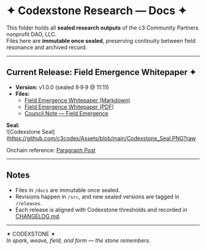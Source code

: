 # ✦ Codexstone Research — Docs ✦  

This folder holds all **sealed research outputs** of the c3 Community Partners nonprofit DAO, LLC.  
Files here are **immutable once sealed**, preserving continuity between field resonance and archived record.  

---

## Current Release: Field Emergence Whitepaper ✦  

- **Version:** v1.0.0 (sealed 9·9·9 @ 11:11)  
- **Files:**  
  - [Field Emergence Whitepaper (Markdown)](FieldEmergenceWhitepaper.md)  
  - [Field Emergence Whitepaper (PDF)](FieldEmergenceWhitepaper_v1.0.0.pdf)  
  - [Council Note — Field Emergence](council-note-field-emergence.md)  

**Seal:**  
![Codexstone Seal](https://github.com/c3codex/Assets/blob/main/Codexstone_Seal.PNG?raw

Onchain reference: [Paragraph Post](https://paragraph.com/@c3codex/codexstone-release-scroll?referrer=0x1dDd6f6b28ca4c89D6563496c948008C9719c188)

---

## Notes  
- Files in `/docs` are immutable once sealed.  
- Revisions happen in `/src`, and new sealed versions are tagged in `/releases`.  
- Each release is aligned with Codexstone thresholds and recorded in [CHANGELOG.md](../CHANGELOG.md).  

---

✦ CODEXSTONE ✦  
*In spark, weave, field, and form — the stone remembers.*  
